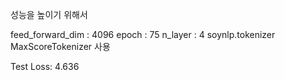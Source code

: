 성능을 높이기 위해서 

feed_forward_dim : 4096
epoch : 75
n_layer : 4
soynlp.tokenizer MaxScoreTokenizer 사용

Test Loss: 4.636
